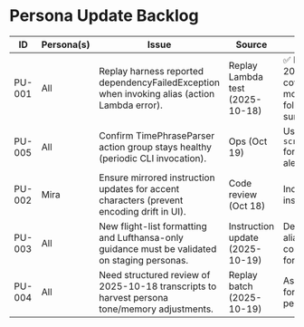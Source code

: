 ﻿# Persona Update Backlog

| ID | Persona(s) | Issue | Source | Proposed Next Step |
|----|-------------|-------|--------|--------------------|
| PU-001 | All | Replay harness reported dependencyFailedException when invoking alias (action Lambda error). | Replay Lambda test (2025-10-18) | ✅ Direct Lambda invoke path deployed 2025-10-19. Expand transcript coverage (add more successful logs) and monitor nightly EventBridge run; schedule follow-up if new payload variants surface. |
| PU-005 | All | Confirm TimePhraseParser action group stays healthy (periodic CLI invocation). | Ops (Oct 19) | Use `scripts/timephraseparser_smoke_tests.py` for daily Lambda checks; add scheduler + alerting hook. |
| PU-002 | Mira | Ensure mirrored instruction updates for accent characters (prevent encoding drift in UI). | Code review (Oct 18) | Include encoding QA checklist in next instruction rollout. |
| PU-003 | All | New flight-list formatting and Lufthansa-only guidance must be validated on staging personas. | Instruction update (2025-10-19) | Deploy refreshed instructions to staging aliases, run replay harness + spot checks, confirm bold price lines and `THEN`/`NEXT DAY` formatting render correctly. |
| PU-004 | All | Need structured review of 2025-10-18 transcripts to harvest persona tone/memory adjustments. | Replay batch (2025-10-19) | Assign reviewers to annotate transcripts for tonal gaps, then feed findings into the persona memory upgrade workshop. |
